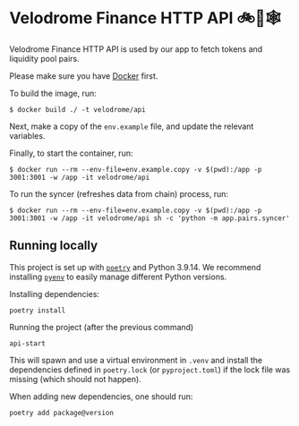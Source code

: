 # Velodrome Finance HTTP API 🚲💨🕸️

Velodrome Finance HTTP API is used by our app to fetch tokens and liquidity
pool pairs.

Please make sure you have [Docker](https://docs.docker.com/install/) first.

To build the image, run:
```
$ docker build ./ -t velodrome/api
```

Next, make a copy of the `env.example` file, and update the relevant variables.

Finally, to start the container, run:
```
$ docker run --rm --env-file=env.example.copy -v $(pwd):/app -p 3001:3001 -w /app -it velodrome/api
```

To run the syncer (refreshes data from chain) process, run:
```
$ docker run --rm --env-file=env.example.copy -v $(pwd):/app -p 3001:3001 -w /app -it velodrome/api sh -c 'python -m app.pairs.syncer'
```

## Running locally
This project is set up with [`poetry`](https://python-poetry.org/docs/) and Python 3.9.14. We recommend installing
[`pyenv`](https://github.com/pyenv/pyenv) to easily manage different Python versions.

Installing dependencies:

    poetry install

Running the project (after the previous command)

    api-start

This will spawn and use a virtual environment in `.venv` and install the dependencies defined in `poetry.lock`
(or `pyproject.toml`) if the lock file was missing (which should not happen).

When adding new dependencies, one should run:

    poetry add package@version